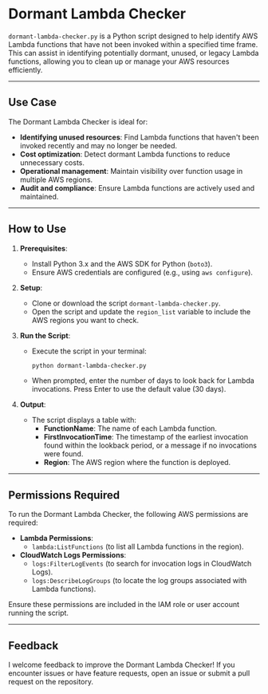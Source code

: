 # Dormant Lambda Checker

`dormant-lambda-checker.py` is a Python script designed to help identify AWS Lambda functions that have not been invoked within a specified time frame. This can assist in identifying potentially dormant, unused, or legacy Lambda functions, allowing you to clean up or manage your AWS resources efficiently.

---

## Use Case
The Dormant Lambda Checker is ideal for:
- **Identifying unused resources**: Find Lambda functions that haven't been invoked recently and may no longer be needed.
- **Cost optimization**: Detect dormant Lambda functions to reduce unnecessary costs.
- **Operational management**: Maintain visibility over function usage in multiple AWS regions.
- **Audit and compliance**: Ensure Lambda functions are actively used and maintained.

---

## How to Use
1. **Prerequisites**:
   - Install Python 3.x and the AWS SDK for Python (`boto3`).
   - Ensure AWS credentials are configured (e.g., using `aws configure`).

2. **Setup**:
   - Clone or download the script `dormant-lambda-checker.py`.
   - Open the script and update the `region_list` variable to include the AWS regions you want to check.

3. **Run the Script**:
   - Execute the script in your terminal:
     ```bash
     python dormant-lambda-checker.py
     ```
   - When prompted, enter the number of days to look back for Lambda invocations. Press Enter to use the default value (30 days).

4. **Output**:
   - The script displays a table with:
     - **FunctionName**: The name of each Lambda function.
     - **FirstInvocationTime**: The timestamp of the earliest invocation found within the lookback period, or a message if no invocations were found.
     - **Region**: The AWS region where the function is deployed.

---

## Permissions Required
To run the Dormant Lambda Checker, the following AWS permissions are required:
- **Lambda Permissions**:
  - `lambda:ListFunctions` (to list all Lambda functions in the region).
- **CloudWatch Logs Permissions**:
  - `logs:FilterLogEvents` (to search for invocation logs in CloudWatch Logs).
  - `logs:DescribeLogGroups` (to locate the log groups associated with Lambda functions).

Ensure these permissions are included in the IAM role or user account running the script.

---

## Feedback
I welcome feedback to improve the Dormant Lambda Checker! If you encounter issues or have feature requests, open an issue or submit a pull request on the repository.

